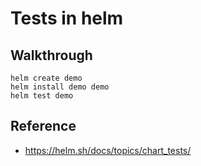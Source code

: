 # Tests in helm 

## Walkthrough 

```
helm create demo
helm install demo demo
helm test demo 

```

## Reference 

  * https://helm.sh/docs/topics/chart_tests/
